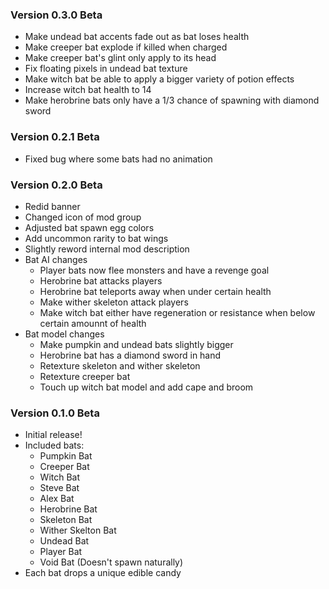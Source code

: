 ### Version 0.3.0 Beta
- Make undead bat accents fade out as bat loses health
- Make creeper bat explode if killed when charged
- Make creeper bat's glint only apply to its head
- Fix floating pixels in undead bat texture
- Make witch bat be able to apply a bigger variety of potion effects
- Increase witch bat health to 14
- Make herobrine bats only have a 1/3 chance of spawning with diamond sword

### Version 0.2.1 Beta
- Fixed bug where some bats had no animation

### Version 0.2.0 Beta
- Redid banner
- Changed icon of mod group
- Adjusted bat spawn egg colors
- Add uncommon rarity to bat wings
- Slightly reword internal mod description
- Bat AI changes
  - Player bats now flee monsters and have a revenge goal
  - Herobrine bat attacks players
  - Herobrine bat teleports away when under certain health
  - Make wither skeleton attack players
  - Make witch bat either have regeneration or resistance when below certain amounnt of health
- Bat model changes
  - Make pumpkin and undead bats slightly bigger
  - Herobrine bat has a diamond sword in hand
  - Retexture skeleton and wither skeleton
  - Retexture creeper bat
  - Touch up witch bat model and add cape and broom

### Version 0.1.0 Beta
- Initial release!
- Included bats:
  - Pumpkin Bat
  - Creeper Bat
  - Witch Bat
  - Steve Bat
  - Alex Bat
  - Herobrine Bat
  - Skeleton Bat
  - Wither Skelton Bat
  - Undead Bat
  - Player Bat
  - Void Bat (Doesn't spawn naturally)
- Each bat drops a unique edible candy
